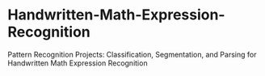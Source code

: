 # Handwritten-Math-Expression-Recognition
Pattern Recognition Projects: Classification, Segmentation, and Parsing for Handwritten Math Expression Recognition
